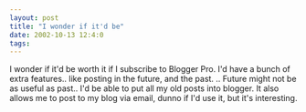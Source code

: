 ```yaml
---
layout: post
title: "I wonder if it'd be"
date: 2002-10-13 12:4:0
tags: 
---
```


I wonder if it'd be worth it if I subscribe to Blogger Pro. I'd have a bunch of extra features.. like posting in the future, and the past. .. Future might not be as useful as past.. I'd be able to put all my old posts into blogger. It also allows me to post to my blog via email, dunno if I'd use it, but it's interesting.

